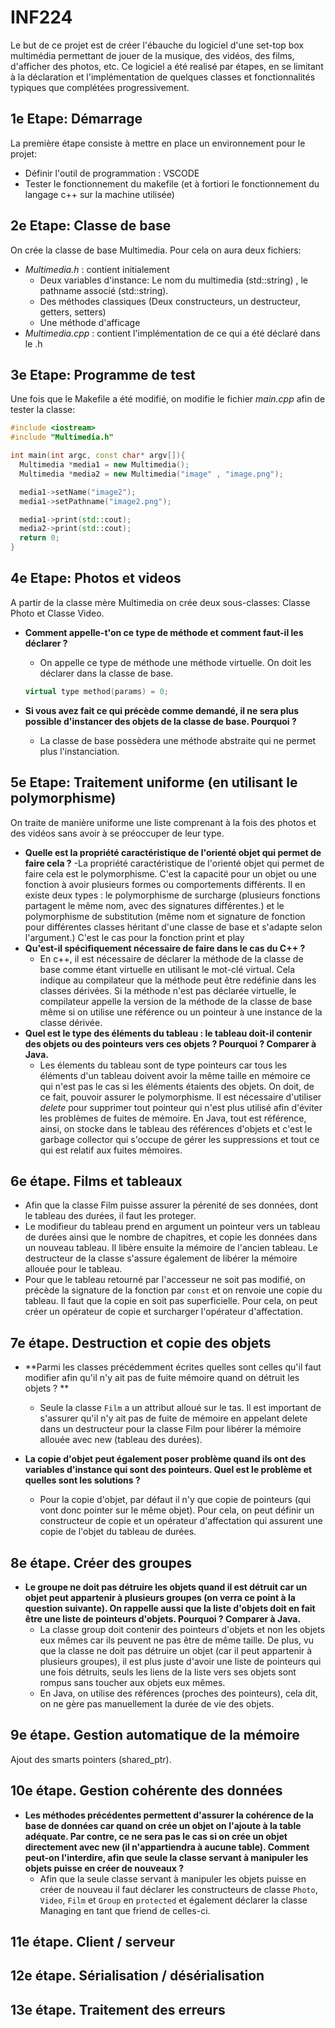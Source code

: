 # INF224

Le but de ce projet est de créer l'ébauche du logiciel d'une set-top box multimédia permettant de jouer de la musique, des vidéos, des films, d'afficher des photos, etc. Ce logiciel a été realisé par étapes, en se limitant à la déclaration et l'implémentation de quelques classes et fonctionnalités typiques que complétées progressivement. 

## 1e Etape: Démarrage
La première étape consiste à mettre en place un environnement pour le projet:
- Définir l'outil de programmation : VSCODE
- Tester le fonctionnement du makefile (et à fortiori le fonctionnement du langage c++ sur la machine utilisée)

## 2e Etape: Classe de base
On crée la classe de base Multimedia. Pour cela on aura deux fichiers:
- *Multimedia.h* : contient initialement
  - Deux variables d'instance: Le nom du multimedia (std::string) , le pathname associé (std::string). 
  - Des méthodes classiques (Deux constructeurs, un destructeur, getters, setters)
  - Une méthode d'afficage 
- *Multimedia.cpp* : contient l'implémentation de ce qui a été déclaré dans le .h 

## 3e Etape: Programme de test
Une fois que le Makefile a été modifié, on modifie le fichier *main.cpp* afin de tester la classe:
```cpp
#include <iostream>
#include "Multimedia.h"

int main(int argc, const char* argv[]){
  Multimedia *media1 = new Multimedia();
  Multimedia *media2 = new Multimedia("image" , "image.png");

  media1->setName("image2");
  media1->setPathname("image2.png");

  media1->print(std::cout);
  media2->print(std::cout);
  return 0;   
}
```

## 4e Etape: Photos et videos
A partir de la classe mère Multimedia on crée deux sous-classes: Classe Photo et Classe Video.
- **Comment appelle-t'on ce type de méthode et comment faut-il les déclarer ?**
  - On appelle ce type de méthode une méthode virtuelle. On doit les déclarer dans la classe de base.
  ```cpp
  virtual type method(params) = 0;
  ```

- **Si vous avez fait ce qui précède comme demandé, il ne sera plus possible d'instancer des objets de la classe de base. Pourquoi ?**
  - La classe de base possèdera une méthode abstraite qui ne permet plus l'instanciation.

## 5e Etape: Traitement uniforme (en utilisant le polymorphisme)
On traite de manière uniforme une liste comprenant à la fois des photos et des vidéos sans avoir à se préoccuper de leur type.
- **Quelle est la propriété caractéristique de l'orienté objet qui permet de faire cela ?**
  -La propriété caractéristique de l'orienté objet qui permet de faire cela est le polymorphisme. C'est la capacité pour un objet ou une fonction à avoir plusieurs formes ou comportements différents. Il en existe deux types : le polymorphisme de surcharge (plusieurs fonctions  partagent le même nom, avec des signatures différentes.) et le polymorphisme de substitution (même nom et signature de fonction pour différentes classes héritant d'une classe de base et s'adapte selon l'argument.) C'est le cas pour la fonction print et play
- **Qu'est-il spécifiquement nécessaire de faire dans le cas du C++ ?**
  - En c++, il est nécessaire de déclarer la méthode de la classe de base comme étant virtuelle en utilisant le mot-clé virtual. Cela indique au compilateur que la méthode peut être redéfinie dans les classes dérivées. Si la méthode n'est pas déclarée virtuelle, le compilateur appelle la version de la méthode de la classe de base même si on utilise une référence ou un pointeur à une instance de la classe dérivée.
- **Quel est le type des éléments du tableau : le tableau doit-il contenir des objets ou des pointeurs vers ces objets ? Pourquoi ? Comparer à Java.**
  - Les élements du tableau sont de type pointeurs car tous les éléments d'un tableau doivent avoir la même taille en mémoire ce qui n'est pas le cas si les éléments étaients des objets. On doit, de ce fait, pouvoir assurer le polymorphisme. Il est nécessaire d'utiliser *delete* pour supprimer tout pointeur qui n'est plus utilisé afin d'éviter les problèmes de fuites de mémoire. En Java, tout est référence, ainsi, on stocke dans le tableau des références d'objets et c'est le garbage collector qui s'occupe de gérer les suppressions et tout ce qui est relatif aux fuites mémoires. 

## 6e étape. Films et tableaux
- Afin que la classe Film puisse assurer la pérenité de ses données, dont le tableau des durées, il faut les proteger. 
- Le modifieur du tableau prend en argument un pointeur vers un tableau de durées ainsi que le nombre de chapitres, et copie les données dans un nouveau tableau. Il libère ensuite la mémoire de l'ancien tableau. Le destructeur de la classe s'assure également de libérer la mémoire allouée pour le tableau.
- Pour que le tableau retourné par l'accesseur ne soit pas modifié, on précède la signature de la fonction par ```const``` et on renvoie une copie du tableau. Il faut que la copie en soit pas superficielle. Pour cela, on peut créer un opérateur de copie et surcharger l'opérateur d'affectation.

## 7e étape. Destruction et copie des objets
- **Parmi les classes précédemment écrites quelles sont celles qu'il faut modifier afin qu'il n'y ait pas de fuite mémoire quand on détruit les objets ? **
  - Seule la classe ```Film``` a un attribut alloué sur le tas. Il est important de s'assurer qu'il n'y ait pas de fuite de mémoire en appelant delete dans un destructeur pour la classe Film pour libérer la mémoire allouée avec new (tableau des durées).

- **La copie d'objet peut également poser problème quand ils ont des variables d'instance qui sont des pointeurs. Quel est le problème et quelles sont les solutions ?**
  - Pour la copie d'objet, par défaut il n'y que copie de pointeurs (qui vont donc pointer sur le même objet). Pour cela, on peut définir un constructeur de copie et un opérateur d'affectation qui assurent une copie de l'objet du tableau de durées. 

## 8e étape. Créer des groupes
- **Le groupe ne doit pas détruire les objets quand il est détruit car un objet peut appartenir à plusieurs groupes (on verra ce point à la question suivante). On rappelle aussi que la liste d'objets doit en fait être une liste de pointeurs d'objets. Pourquoi ? Comparer à Java.**
  - La classe group doit contenir des pointeurs d'objets et non les objets eux mêmes car ils peuvent ne pas être de même taille. De plus, vu que la classe ne doit pas détruire un objet (car il peut appartenir à plusieurs groupes), il est plus juste d'avoir une liste de pointeurs qui une fois détruits, seuls les liens de la liste vers ses objets sont rompus sans toucher aux objets eux mêmes.
  - En Java, on utilise des références (proches des pointeurs), cela dit, on ne gère pas manuellement la durée de vie des objets.

## 9e étape. Gestion automatique de la mémoire
Ajout des smarts pointers (shared_ptr).

## 10e étape. Gestion cohérente des données
- **Les méthodes précédentes permettent d'assurer la cohérence de la base de données car quand on crée un objet on l'ajoute à la table adéquate. Par contre, ce ne sera pas le cas si on crée un objet directement avec new (il n'appartiendra à aucune table). Comment peut-on l'interdire, afin que seule la classe servant à manipuler les objets puisse en créer de nouveaux ?**
  -  Afin que la seule classe servant à manipuler les objets puisse en créer de nouveau il faut déclarer les constructeurs de classe ```Photo```, ```Video```, ```Film``` et ```Group``` en ```protected``` et également déclarer la classe Managing en tant que friend de celles-ci.
## 11e étape. Client / serveur

## 12e étape. Sérialisation / désérialisation

## 13e étape. Traitement des erreurs
